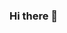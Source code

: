 ### Hi there 👋

<!--
**FaizanNehal/FaizanNehal** is a ✨ _special_ ✨ repository because its `README.md` (this file) appears on your GitHub profile.

Here are some ideas to get you started:

- 🔭 I’m currently working on Auditing the Rust Smart Contracts
- 🌱 I’m currently learning & exploring the field of Blockchain Security in details
- 👯 I’m looking to collaborate on anything related to security, blockchain or innovation in general
- 🤔 I’m looking for help with tooling and automation for Rust Auditing
- 💬 Ask me about in cybersecurity
- ⚡ Fun fact: ...
-->
